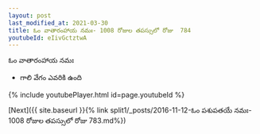 ```yaml
---
layout: post
last_modified_at: 2021-03-30
title: ఓం వాతారంహాయ నమః- 1008 రోజుల తపస్సులో రోజు  784
youtubeId: eIivGctztwA
---
```

 
 
 ఓం వాతారంహాయ నమః  
 
 -  గాలి వేగం ఎవరికి ఉంది 
 
  
 
  
 
 
 
 
 
 


{% include youtubePlayer.html id=page.youtubeId %}
 
[Next]({{ site.baseurl }}{% link  split1/_posts/2016-11-12-ఓం పశుపతయే నమః- 1008 రోజుల తపస్సులో రోజు  783.md%})
 
